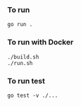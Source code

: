 ### To run

```
go run .
```

### To run with Docker

```
./build.sh
./run.sh
```

### To run test

```
go test -v ./...
```
